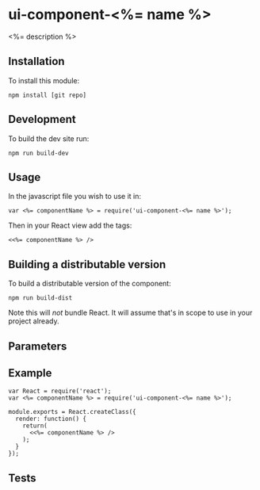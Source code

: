 # ui-component-<%= name %>
<%= description %>

## Installation
To install this module:

`npm install [git repo]`

## Development
To build the dev site run:

`npm run build-dev`

## Usage
In the javascript file you wish to use it in:

`var <%= componentName %> = require('ui-component-<%= name %>');`

Then in your React view add the tags:

`<<%= componentName %> />`

## Building a distributable version
To build a distributable version of the component:

`npm run build-dist`

Note this will *not* bundle React. It will assume that's in scope to use in your project already.

## Parameters

## Example

```
var React = require('react');
var <%= componentName %> = require('ui-component-<%= name %>');

module.exports = React.createClass({
  render: function() {
    return(
      <<%= componentName %> />
    );
  }
});
```

## Tests
